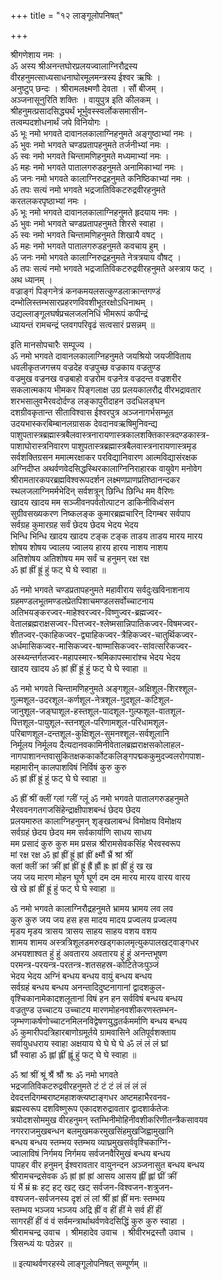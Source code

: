 +++
title = "१२ लाङ्गूलोपनिषत्"

+++

श्रीगणेशाय नमः ।  
ॐ अस्य श्रीअनन्तघोरप्रलयज्वालाग्निरौद्रस्य  
वीरहनुमत्साध्यसाधनाघोरमूलमन्त्रस्य ईश्वर ऋषिः ।  
अनुष्टुप् छन्दः । श्रीरामलक्ष्मणौ देवता । सौं बीजम् ।  
अञ्जनासूनुरिति शक्तिः । वायुपुत्र इति कीलकम् ।  
श्रीहनुमत्प्रसादसिद्ध्यर्थं भूर्भुवस्स्वर्लोकसमासीन-  
तत्वम्पदशोधनार्थं जपे विनियोगः ।  
ॐ भूः नमो भगवते दावानलकालाग्निहनुमते अङ्गुष्ठाभ्यां नमः ।  
ॐ भुवः नमो भगवते चण्डप्रतापहनुमते तर्जनीभ्यां नमः ।  
ॐ स्वः नमो भगवते चिन्तामणिहनुमते मध्यमाभ्यां नमः ।  
ॐ महः नमो भगवते पातालगरुडहनुमते अनामिकाभ्यां नमः ।  
ॐ जनः नमो भगवते कालाग्निरुद्रहनुमते कनिष्ठिकाभ्यां नमः ।  
ॐ तपः सत्यं नमो भगवते भद्रजातिविकटरुद्रवीरहनुमते  
करतलकरपृष्ठाभ्यां नमः ।  
ॐ भूः नमो भगवते दावानलकालाग्निहनुमते हृदयाय नमः ।  
ॐ भुवः नमो भगवते चण्डप्रतापहनुमते शिरसे स्वाहा ।  
ॐ स्वः नमो भगवते चिन्तामणिहनुमते शिखायै वषट् ।  
ॐ महः नमो भगवते पातालगरुडहनुमते कवचाय हुम् ।  
ॐ जनः नमो भगवते कालाग्निरुद्रहनुमते नेत्रत्रयाय वौषट् ।  
ॐ तपः सत्यं नमो भगवते भद्रजातिविकटरुद्रवीरहनुमते अस्त्राय फट् ।  
अथ ध्यानम् ।  
वज्राङ्गं पिङ्गनेत्रं कनकमयलसत्कुण्डलाक्रान्तगण्डं  
दम्भोलिस्तम्भसारप्रहरणविवशीभूतरक्षोऽधिनाथम् ।  
उद्यल्लाङ्गूलघर्षप्रचलजलनिधिं भीमरूपं कपीन्द्रं  
ध्यायन्तं रामचन्द्रं प्लवगपरिवृढं सत्वसारं प्रसन्नम् ॥

इति मानसोपचारैः सम्पूज्य ।  
ॐ नमो भगवते दावानलकालाग्निहनुमते जयश्रियो जयजीविताय  
धवलीकृतजगत्त्रय वज्रदेह वज्रपुच्छ वज्रकाय वज्रतुण्ड  
वज्रमुख वज्रनख वज्रबाहो वज्ररोम वज्रनेत्र वज्रदन्त वज्रशरीर  
सकलात्मकाय भीमकर पिङ्गलाक्ष उग्र प्रलयकालरौद्र वीरभद्रावतार  
शरभसालुवभैरवदोर्दण्ड लङ्कापुरीदाहन उदधिलङ्घन  
दशग्रीवकृतान्त सीताविश्वास ईश्वरपुत्र अञ्जनागर्भसम्भूत  
उदयभास्करबिम्बानलग्रासक देवदानवऋषिमुनिवन्द्य  
पाशुपतास्त्रब्रह्मास्त्रबैलवास्त्रनारायणास्त्रकालशक्तिकास्त्रदण्डकास्त्र-  
पाशाघोरास्त्रनिवारण पाशुपतास्त्रब्रह्मास्त्रबैलवास्त्रनारायणास्त्रमृड  
सर्वशक्तिग्रसन ममात्मरक्षाकर परविद्यानिवारण आत्मविद्यासंरक्षक  
अग्निदीप्त अथर्वणवेदसिद्धस्थिरकालाग्निनिराहारक वायुवेग मनोवेग  
श्रीरामतारकपरब्रह्मविश्वरूपदर्शन लक्ष्मणप्राणप्रतिष्ठानन्दकर  
स्थलजलाग्निमर्मभेदिन् सर्वशत्रून् छिन्धि छिन्धि मम वैरिणः  
खादय खादय मम सञ्जीवनपर्वतोत्पाटन डाकिनीविध्वंसन  
सुग्रीवसख्यकरण निष्कलङ्क कुमारब्रह्मचारिन् दिगम्बर सर्वपाप  
सर्वग्रह कुमारग्रह सर्वं छेदय छेदय भेदय भेदय  
भिन्धि भिन्धि खादय खादय टङ्क टङ्क ताडय ताडय मारय मारय  
शोषय शोषय ज्वालय ज्वालय हारय हारय नाशय नाशय  
अतिशोषय अतिशोषय मम सर्वं च हनुमन् रक्ष रक्ष  
ॐ ह्रां ह्रीं ह्रूं हुं फट् घे घे स्वाहा ॥

ॐ नमो भगवते चण्डप्रतापहनुमते महावीराय सर्वदुःखविनाशनाय  
ग्रहमण्डलभूतमण्डलप्रेतपिशाचमण्डलसर्वोच्चाटनाय  
अतिभयङ्करज्वर-माहेश्वरज्वर-विष्णुज्वर-ब्रह्मज्वर-  
वेतालब्रह्मराक्षसज्वर-पित्तज्वर-श्लेष्मसान्निपातिकज्वर-विषमज्वर-  
शीतज्वर-एकाहिकज्वर-द्व्याहिकज्वर-त्रैहिकज्वर-चातुर्थिकज्वर-  
अर्धमासिकज्वर-मासिकज्वर-षाण्मासिकज्वर-सांवत्सरिकज्वर-  
अस्थ्यन्तर्गतज्वर-महापस्मार-श्रमिकापस्मारांश्च भेदय भेदय  
खादय खादय ॐ ह्रां ह्रीं ह्रूं हुं फट् घे घे स्वाहा ॥

ॐ नमो भगवते चिन्तामणिहनुमते अङ्गशूल-अक्षिशूल-शिरश्शूल-  
गुल्मशूल-उदरशूल-कर्णशूल-नेत्रशूल-गुदशूल-कटिशूल-  
जानुशूल-जङ्घाशूल-हस्तशूल-पादशूल-गुल्फशूल-वातशूल-  
पित्तशूल-पायुशूल-स्तनशूल-परिणामशूल-परिधामशूल-  
परिबाणशूल-दन्तशूल-कुक्षिशूल-सुमनश्शूल-सर्वशूलानि  
निर्मूलय निर्मूलय दैत्यदानवकामिनीवेतालब्रह्मराक्षसकोलाहल-  
नागपाशानन्तवासुकितक्षककार्कोटकलिङ्गपद्मककुमुदज्वलरोगपाश-  
महामारीन् कालपाशविषं निर्विषं कुरु कुरु  
ॐ ह्रां ह्रीं ह्रूं हुं फट् घे घे स्वाहा ॥

ॐ ह्रीं श्रीं क्लीं ग्लां ग्लीं ग्लूं ॐ नमो भगवते पातालगरुडहनुमते  
भैरववनगतगजसिंहेन्द्राक्षीपाशबन्धं छेदय छेदय  
प्रलयमारुत कालाग्निहनुमन् शृङ्खलाबन्धं विमोक्षय विमोक्षय  
सर्वग्रहं छेदय छेदय मम सर्वकार्याणि साधय साधय  
मम प्रसादं कुरु कुरु मम प्रसन्न श्रीरामसेवकसिंह भैरवस्वरूप  
मां रक्ष रक्ष ॐ ह्रां ह्रीं ह्रूं ह्रां ह्रीं क्ष्मौं भ्रैं श्रां श्रीं  
क्लां क्लीं क्रां क्रीं ह्रां ह्रीं ह्रूं ह्रैं ह्रौं ह्रः ह्रां ह्रीं हुं ख ख  
जय जय मारण मोहन घूर्ण घूर्ण दम दम मारय मारय वारय वारय  
खे खे ह्रां ह्रीं ह्रूं हुं फट् घे घे स्वाहा ॥

ॐ नमो भगवते कालाग्निरौद्रहनुमते भ्रामय भ्रामय लव लव  
कुरु कुरु जय जय हस हस मादय मादय प्रज्वलय प्रज्वलय  
मृडय मृडय त्रासय त्रासय साहय साहय वशय वशय  
शामय शामय अस्त्रत्रिशूलडमरुखड्गकालमृत्युकपालखट्वाङ्गधर  
अभयशाश्वत हुं हुं अवतारय अवतारय हुं हुं अनन्तभूषण  
परमन्त्र-परयन्त्र-परतन्त्र-शतसहस्र-कोटितेजःपुञ्जं  
भेदय भेदय अग्निं बन्धय बन्धय वायुं बन्धय बन्धय  
सर्वग्रहं बन्धय बन्धय अनन्तादिदुष्टनागानां द्वादशकुल-  
वृश्चिकानामेकादशलूतानां विषं हन हन सर्वविषं बन्धय बन्धय  
वज्रतुण्ड उच्चाटय उच्चाटय मारणमोहनवशीकरणस्तम्भन-  
जृम्भणाकर्षणोच्चाटनमिलनविद्वेषणयुद्धतर्कमर्माणि बन्धय बन्धय  
ॐ कुमारीपदत्रिहारबाणोग्रमूर्तये ग्रामवासिने अतिपूर्वशक्ताय  
सर्वायुधधराय स्वाहा अक्षयाय घे घे घे घे ॐ लं लं लं घ्रां  
घ्रौं स्वाहा ॐ ह्लां ह्लीं ह्लूं हुं फट् घे घे स्वाहा ॥

ॐ श्रां श्रीं श्रूं श्रैं श्रौं श्रः ॐ नमो भगवते  
भद्रजातिविकटरुद्रवीरहनुमते टं टं टं लं लं लं लं  
देवदत्तदिगम्बराष्टमहाशक्त्यष्टाङ्गधर अष्टमहाभैरवनव-  
ब्रह्मस्वरूप दशविष्णुरूप एकादशरुद्रावतार द्वादशार्कतेजः  
त्रयोदशसोममुख वीरहनुमन् स्तम्भिनीमोहिनीवशीकरिणीतन्त्रैकसावयव  
नगरराजमुखबन्धन बलमुखमकरमुखसिंहमुखजिह्वामुखानि  
बन्धय बन्धय स्तम्भय स्तम्भय व्याघ्रमुखसर्ववृश्चिकाग्नि-  
ज्वालाविषं निर्गमय निर्गमय सर्वजनवैरिमुखं बन्धय बन्धय  
पापहर वीर हनुमन् ईश्वरावतार वायुनन्दन अञ्जनासुत बन्धय बन्धय  
श्रीरामचन्द्रसेवक ॐ ह्रां ह्रां ह्रां आसय आसय ह्लीं ह्लां घ्रीं क्रीं  
यं भैं म्रं म्रः हट् हट् खट् खट् सर्वजन-विश्वजन-शत्रुजन-  
वश्यजन-सर्वजनस्य दृशं लं लां श्रीं ह्रां ह्रीं मनः स्तम्भय  
स्तम्भय भञ्जय भञ्जय अद्रि ह्रीं व हीं हीं मे सर्व हीं हीं  
सागरहीं हीं वं वं सर्वमन्त्रार्थाथर्वणवेदसिद्धिं कुरु कुरु स्वाहा ।  
श्रीरामचन्द्र उवाच । श्रीमहादेव उवाच । श्रीवीरभद्रस्तौ उवाच ।  
त्रिसन्ध्यं यः पठेन्नर ॥

॥ इत्याथर्वणरहस्ये लाङ्गूलोपनिषत् सम्पूर्णम् ॥  
  
  
